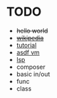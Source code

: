 # TODO

- ~~hello world~~
- ~~[wikipedia](https://ja.wikipedia.org/wiki/PHP_(%E3%83%97%E3%83%AD%E3%82%B0%E3%83%A9%E3%83%9F%E3%83%B3%E3%82%B0%E8%A8%80%E8%AA%9E))~~
- [tutorial](https://www.php.net/manual/ja/tutorial.php)
- [asdf vm](https://asdf-vm.com/#/plugins-all?id=plugin-list)
- [lsp](https://github.com/prabirshrestha/vim-lsp/wiki/Servers-PHP#php-language-server)
- composer
- basic in/out
- func
- class
